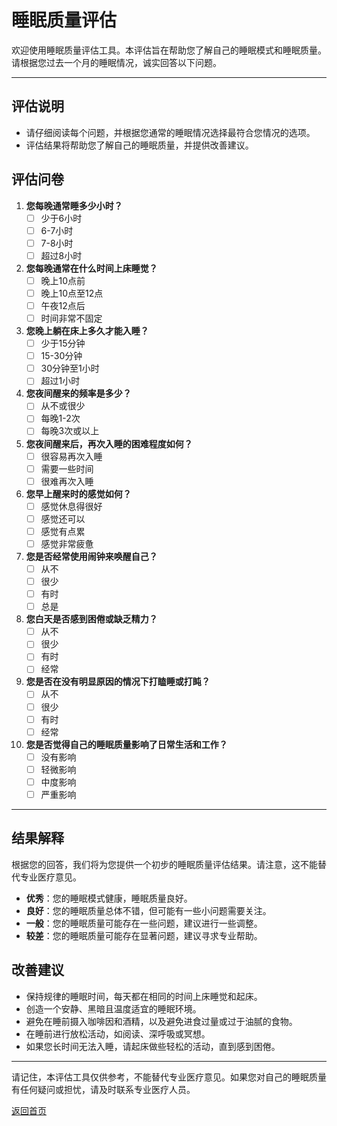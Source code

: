 # 睡眠质量评估

欢迎使用睡眠质量评估工具。本评估旨在帮助您了解自己的睡眠模式和睡眠质量。请根据您过去一个月的睡眠情况，诚实回答以下问题。

---

## 评估说明

- 请仔细阅读每个问题，并根据您通常的睡眠情况选择最符合您情况的选项。
- 评估结果将帮助您了解自己的睡眠质量，并提供改善建议。

## 评估问卷

1. **您每晚通常睡多少小时？**
   - [ ] 少于6小时
   - [ ] 6-7小时
   - [ ] 7-8小时
   - [ ] 超过8小时

2. **您每晚通常在什么时间上床睡觉？**
   - [ ] 晚上10点前
   - [ ] 晚上10点至12点
   - [ ] 午夜12点后
   - [ ] 时间非常不固定

3. **您晚上躺在床上多久才能入睡？**
   - [ ] 少于15分钟
   - [ ] 15-30分钟
   - [ ] 30分钟至1小时
   - [ ] 超过1小时

4. **您夜间醒来的频率是多少？**
   - [ ] 从不或很少
   - [ ] 每晚1-2次
   - [ ] 每晚3次或以上

5. **您夜间醒来后，再次入睡的困难程度如何？**
   - [ ] 很容易再次入睡
   - [ ] 需要一些时间
   - [ ] 很难再次入睡

6. **您早上醒来时的感觉如何？**
   - [ ] 感觉休息得很好
   - [ ] 感觉还可以
   - [ ] 感觉有点累
   - [ ] 感觉非常疲惫

7. **您是否经常使用闹钟来唤醒自己？**
   - [ ] 从不
   - [ ] 很少
   - [ ] 有时
   - [ ] 总是

8. **您白天是否感到困倦或缺乏精力？**
   - [ ] 从不
   - [ ] 很少
   - [ ] 有时
   - [ ] 经常

9. **您是否在没有明显原因的情况下打瞌睡或打盹？**
   - [ ] 从不
   - [ ] 很少
   - [ ] 有时
   - [ ] 经常

10. **您是否觉得自己的睡眠质量影响了日常生活和工作？**
    - [ ] 没有影响
    - [ ] 轻微影响
    - [ ] 中度影响
    - [ ] 严重影响

---

## 结果解释

根据您的回答，我们将为您提供一个初步的睡眠质量评估结果。请注意，这不能替代专业医疗意见。

- **优秀**：您的睡眠模式健康，睡眠质量良好。
- **良好**：您的睡眠质量总体不错，但可能有一些小问题需要关注。
- **一般**：您的睡眠质量可能存在一些问题，建议进行一些调整。
- **较差**：您的睡眠质量可能存在显著问题，建议寻求专业帮助。

## 改善建议

- 保持规律的睡眠时间，每天都在相同的时间上床睡觉和起床。
- 创造一个安静、黑暗且温度适宜的睡眠环境。
- 避免在睡前摄入咖啡因和酒精，以及避免进食过量或过于油腻的食物。
- 在睡前进行放松活动，如阅读、深呼吸或冥想。
- 如果您长时间无法入睡，请起床做些轻松的活动，直到感到困倦。

---

请记住，本评估工具仅供参考，不能替代专业医疗意见。如果您对自己的睡眠质量有任何疑问或担忧，请及时联系专业医疗人员。

[返回首页](/)